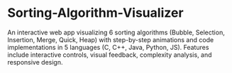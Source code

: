 # Sorting-Algorithm-Visualizer
An interactive web app visualizing 6 sorting algorithms (Bubble, Selection, Insertion, Merge, Quick, Heap) with step-by-step animations and code implementations in 5 languages (C, C++, Java, Python, JS). Features include interactive controls, visual feedback, complexity analysis, and responsive design.
